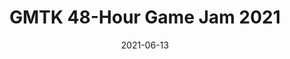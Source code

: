 ---
draft: false
title: GMTK 48-Hour Game Jam 2021
description: "A puzzle game about entangled particles made in 48 hours."
tags: ["GameMaker Studio", "Game Design", "Teamwork"]
date: 2021-06-13
url: https://itch.io/jam/gmtk-2021/rate/1086033
language: "GameMaker Studio"
language_color: text-green-500
image: "/images/thumbnails/gmtk2021.png"
---